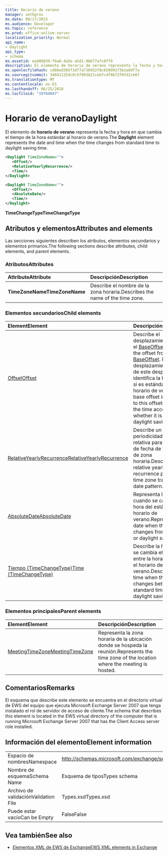 ```yaml
---
title: Horario de verano
manager: sethgros
ms.date: 09/17/2015
ms.audience: Developer
ms.topic: reference
ms.prod: office-online-server
localization_priority: Normal
api_name:
- Daylight
api_type:
- schema
ms.assetid: ea400839-fba8-4a5e-a5d1-9b677afc0ff9
description: El elemento de horario de verano representa la fecha y hora en que cambia el tiempo de la hora estándar al horario de verano.
ms.openlocfilehash: cdb6ed305f1d77a73b952f8c659991f3b2a8df7a
ms.sourcegitcommit: 34041125dc8c5f993b21cebfc4f8b72f0fd2cb6f
ms.translationtype: MT
ms.contentlocale: es-ES
ms.lasthandoff: 06/25/2018
ms.locfileid: "19764047"
---
```

# <a name="daylight"></a><span data-ttu-id="4f2f9-103">Horario de verano</span><span class="sxs-lookup"><span data-stu-id="4f2f9-103">Daylight</span></span>

<span data-ttu-id="4f2f9-104">El elemento de **horario de verano** representa la fecha y hora en que cambia el tiempo de la hora estándar al horario de verano.</span><span class="sxs-lookup"><span data-stu-id="4f2f9-104">The **Daylight** element represents the date and time when the time changes from standard time to daylight saving time.</span></span> 
  
```xml
<Daylight TimeZoneName="">
   <Offset/>
   <RelativeYearlyRecurrence/>
   <Time/>
</Daylight>
```

```xml
<Daylight TimeZoneName="">
   <Offset/>
   <AbsoluteDate/>
   <Time/>
</Daylight>
```

<span data-ttu-id="4f2f9-105">**TimeChangeType**</span><span class="sxs-lookup"><span data-stu-id="4f2f9-105">**TimeChangeType**</span></span>

## <a name="attributes-and-elements"></a><span data-ttu-id="4f2f9-106">Atributos y elementos</span><span class="sxs-lookup"><span data-stu-id="4f2f9-106">Attributes and elements</span></span>

<span data-ttu-id="4f2f9-107">Las secciones siguientes describen los atributos, elementos secundarios y elementos primarios.</span><span class="sxs-lookup"><span data-stu-id="4f2f9-107">The following sections describe attributes, child elements, and parent elements.</span></span>
  
### <a name="attributes"></a><span data-ttu-id="4f2f9-108">Atributos</span><span class="sxs-lookup"><span data-stu-id="4f2f9-108">Attributes</span></span>

|<span data-ttu-id="4f2f9-109">**Attribute**</span><span class="sxs-lookup"><span data-stu-id="4f2f9-109">**Attribute**</span></span>|<span data-ttu-id="4f2f9-110">**Descripción**</span><span class="sxs-lookup"><span data-stu-id="4f2f9-110">**Description**</span></span>|
|:-----|:-----|
|<span data-ttu-id="4f2f9-111">**TimeZoneName**</span><span class="sxs-lookup"><span data-stu-id="4f2f9-111">**TimeZoneName**</span></span> <br/> |<span data-ttu-id="4f2f9-112">Describe el nombre de la zona horaria.</span><span class="sxs-lookup"><span data-stu-id="4f2f9-112">Describes the name of the time zone.</span></span>  <br/> |
   
### <a name="child-elements"></a><span data-ttu-id="4f2f9-113">Elementos secundarios</span><span class="sxs-lookup"><span data-stu-id="4f2f9-113">Child elements</span></span>

|<span data-ttu-id="4f2f9-114">**Element**</span><span class="sxs-lookup"><span data-stu-id="4f2f9-114">**Element**</span></span>|<span data-ttu-id="4f2f9-115">**Descripción**</span><span class="sxs-lookup"><span data-stu-id="4f2f9-115">**Description**</span></span>|
|:-----|:-----|
|[<span data-ttu-id="4f2f9-116">Offset</span><span class="sxs-lookup"><span data-stu-id="4f2f9-116">Offset</span></span>](offset.md) <br/> |<span data-ttu-id="4f2f9-117">Describe el desplazamiento desde el [BaseOffset](baseoffset.md).</span><span class="sxs-lookup"><span data-stu-id="4f2f9-117">Describes the offset from the [BaseOffset](baseoffset.md).</span></span> <span data-ttu-id="4f2f9-118">La base de desplazamiento además de este desplazamiento identifica la hora según si es estándar o de horario de verano.</span><span class="sxs-lookup"><span data-stu-id="4f2f9-118">The base offset in addition to this offset identifies the time according to whether it is standard or daylight saving time.</span></span>  <br/> |
|[<span data-ttu-id="4f2f9-119">RelativeYearlyRecurrence</span><span class="sxs-lookup"><span data-stu-id="4f2f9-119">RelativeYearlyRecurrence</span></span>](relativeyearlyrecurrence.md) <br/> |<span data-ttu-id="4f2f9-120">Describe un patrón de periodicidad anual relativa para un modelo de fecha de transición de zona horaria.</span><span class="sxs-lookup"><span data-stu-id="4f2f9-120">Describes a relative yearly recurrence pattern for a time zone transition date pattern.</span></span>  <br/> |
|[<span data-ttu-id="4f2f9-121">AbsoluteDate</span><span class="sxs-lookup"><span data-stu-id="4f2f9-121">AbsoluteDate</span></span>](absolutedate.md) <br/> |<span data-ttu-id="4f2f9-122">Representa la fecha cuando se cambia la hora del estándar o de horario de verano.</span><span class="sxs-lookup"><span data-stu-id="4f2f9-122">Represents the date when the time changes from standard or daylight saving time.</span></span>  <br/> |
|[<span data-ttu-id="4f2f9-123">Tiempo (TimeChangeType)</span><span class="sxs-lookup"><span data-stu-id="4f2f9-123">Time (TimeChangeType)</span></span>](time-timechangetype.md) <br/> |<span data-ttu-id="4f2f9-124">Describe la hora cuando se cambia el tiempo entre la hora estándar y el horario de verano.</span><span class="sxs-lookup"><span data-stu-id="4f2f9-124">Describes the time when the time changes between standard time and daylight saving time.</span></span>  <br/> |
   
### <a name="parent-elements"></a><span data-ttu-id="4f2f9-125">Elementos principales</span><span class="sxs-lookup"><span data-stu-id="4f2f9-125">Parent elements</span></span>

|<span data-ttu-id="4f2f9-126">**Element**</span><span class="sxs-lookup"><span data-stu-id="4f2f9-126">**Element**</span></span>|<span data-ttu-id="4f2f9-127">**Descripción**</span><span class="sxs-lookup"><span data-stu-id="4f2f9-127">**Description**</span></span>|
|:-----|:-----|
|[<span data-ttu-id="4f2f9-128">MeetingTimeZone</span><span class="sxs-lookup"><span data-stu-id="4f2f9-128">MeetingTimeZone</span></span>](meetingtimezone.md) <br/> |<span data-ttu-id="4f2f9-129">Representa la zona horaria de la ubicación donde se hospeda la reunión.</span><span class="sxs-lookup"><span data-stu-id="4f2f9-129">Represents the time zone of the location where the meeting is hosted.</span></span>  <br/> |
   
## <a name="remarks"></a><span data-ttu-id="4f2f9-130">Comentarios</span><span class="sxs-lookup"><span data-stu-id="4f2f9-130">Remarks</span></span>

<span data-ttu-id="4f2f9-131">El esquema que describe este elemento se encuentra en el directorio virtual de EWS del equipo que ejecuta Microsoft Exchange Server 2007 que tenga instalado el rol de servidor de acceso de cliente.</span><span class="sxs-lookup"><span data-stu-id="4f2f9-131">The schema that describes this element is located in the EWS virtual directory of the computer that is running Microsoft Exchange Server 2007 that has the Client Access server role installed.</span></span>
  
## <a name="element-information"></a><span data-ttu-id="4f2f9-132">Información del elemento</span><span class="sxs-lookup"><span data-stu-id="4f2f9-132">Element information</span></span>

|||
|:-----|:-----|
|<span data-ttu-id="4f2f9-133">Espacio de nombres</span><span class="sxs-lookup"><span data-stu-id="4f2f9-133">Namespace</span></span>  <br/> |http://schemas.microsoft.com/exchange/services/2006/types  <br/> |
|<span data-ttu-id="4f2f9-134">Nombre de esquema</span><span class="sxs-lookup"><span data-stu-id="4f2f9-134">Schema Name</span></span>  <br/> |<span data-ttu-id="4f2f9-135">Esquema de tipos</span><span class="sxs-lookup"><span data-stu-id="4f2f9-135">Types schema</span></span>  <br/> |
|<span data-ttu-id="4f2f9-136">Archivo de validación</span><span class="sxs-lookup"><span data-stu-id="4f2f9-136">Validation File</span></span>  <br/> |<span data-ttu-id="4f2f9-137">Types.xsd</span><span class="sxs-lookup"><span data-stu-id="4f2f9-137">Types.xsd</span></span>  <br/> |
|<span data-ttu-id="4f2f9-138">Puede estar vacío</span><span class="sxs-lookup"><span data-stu-id="4f2f9-138">Can be Empty</span></span>  <br/> |<span data-ttu-id="4f2f9-139">False</span><span class="sxs-lookup"><span data-stu-id="4f2f9-139">False</span></span>  <br/> |
   
## <a name="see-also"></a><span data-ttu-id="4f2f9-140">Vea también</span><span class="sxs-lookup"><span data-stu-id="4f2f9-140">See also</span></span>

- [<span data-ttu-id="4f2f9-141">Elementos XML de EWS de Exchange</span><span class="sxs-lookup"><span data-stu-id="4f2f9-141">EWS XML elements in Exchange</span></span>](ews-xml-elements-in-exchange.md)

